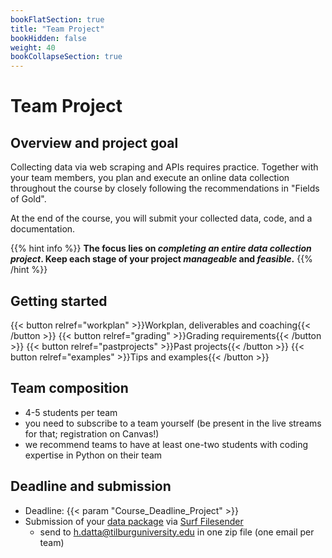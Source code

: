 ```yaml
---
bookFlatSection: true
title: "Team Project"
bookHidden: false
weight: 40
bookCollapseSection: true
---
```



# Team Project

## Overview and project goal

Collecting data via web scraping and APIs requires practice. Together with your team members, you plan and execute an online data collection throughout the course by closely following the recommendations in "Fields of Gold".

At the end of the course, you will submit your collected data, code, and a documentation.

{{% hint info %}}
__The focus lies on *completing an entire data collection project*. Keep each stage of your project *manageable* and *feasible*.__
{{% /hint %}}


## Getting started

{{< button relref="workplan" >}}Workplan, deliverables and coaching{{< /button >}}
{{< button relref="grading" >}}Grading requirements{{< /button >}}
{{< button relref="pastprojects" >}}Past projects{{< /button >}}
{{< button relref="examples" >}}Tips and examples{{< /button >}}

## Team composition

- 4-5 students per team
- you need to subscribe to a team yourself (be present in the live streams for that; registration on Canvas!)
- we recommend teams to have at least one-two students with coding expertise in Python on their team

## Deadline and submission
- Deadline: {{< param "Course_Deadline_Project" >}}
- Submission of your [data package](grading) via [Surf Filesender](https://filesender.surf.nl)
  - send to h.datta@tilburguniversity.edu in one zip file (one email per team)


<!--
- If you are also taking ["Data Preparation and Workflow Management" (dPrep)](https://dprep.hannesdatta.com)...
  - You can use the data collected in this course for the team project in dPrep. The team project in dPrep runs in weeks 6-8, but you definitely need your raw data in week 5 at the latest (to prep well for week 6). In other words: generating some synergies between dPrep and oDCM comes at the cost of working on this project soon enough!
  - Please submit your entire workflow ("the same submissions") for each of the two courses, consisting of
    - your data collection, the raw data, and its documentation (focus of oDCM), and
    - the entire project pipeline (focus of dPrep, consisting of data exploration, data preparation, automation and deployment).
  - For oDCM, please *zip* your entire pipeline (so we're sure to get all the files for grading).
  - For dPrep, please only provide us with the link to your GitHub repository.

-->

<!--
